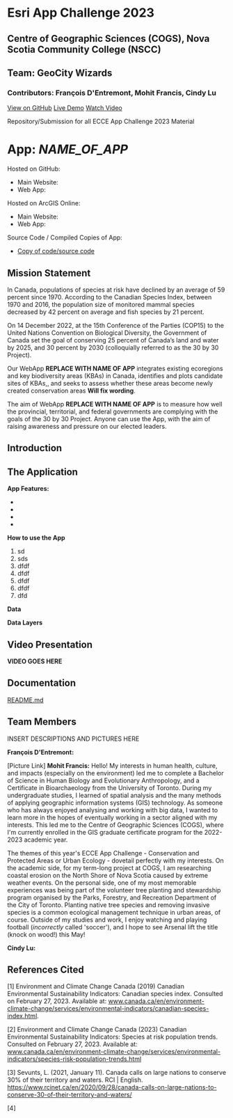 # Esri App Challenge 2023
## Centre of Geographic Sciences (COGS), Nova Scotia Community College (NSCC)
## Team: GeoCity Wizards
### Contributors: François D'Entremont, Mohit Francis, Cindy Lu



[View on GitHub](https://github.com/MohitFrancis/EsriAppChallenge2023)         [Live Demo](www.google.com)                 [Watch Video](www.youtube.com)

Repository/Submission for all ECCE App Challenge 2023 Material


# **App: _NAME_OF_APP_**

Hosted on GitHub:

- Main Website: 
- Web App: 

Hosted on ArcGIS Online:

- Main Website:
- Web App:

Source Code / Compiled Copies of App:

- [Copy of code/source code]()


## Mission Statement

In Canada, populations of species at risk have declined by an average of 59 percent since 1970. According to the Canadian Species Index, between 1970 and 2016, the population size of monitored mammal species decreased by 42 percent on average and fish species by 21 percent.

On 14 December 2022, at the 15th Conference of the Parties (COP15) to the United Nations Convention on Biological Diversity, the Government of Canada set the goal of conserving 25 percent of Canada’s land and water by 2025, and 30 percent by 2030 (colloquially referred to as the 30 by 30 Project).

Our WebApp **REPLACE WITH NAME OF APP** integrates existing ecoregions and key biodiversity areas (KBAs) in Canada, identifies and plots candidate sites of KBAs,, and seeks to assess whether these areas become newly created conservation areas **Will fix wording**.

The aim of WebApp **REPLACE WITH NAME OF APP** is to measure how well the provincial, territorial, and federal governments are complying with the goals of the 30 by 30 Project. Anyone can use the App, with the aim of raising awareness and pressure on our elected leaders.

## Introduction



## The Application


**App Features:**

-
-
-
-


**How to use the App**

1. sd 
2. sds
3. dfdf
4. dfdf
5. dfdf
6. dfdf
7. dfd


**Data**



**Data Layers**



## Video Presentation

**VIDEO GOES HERE**


## Documentation

[README.md](https://github.com/MohitFrancis/EsriAppChallenge2023/edit/main/README.md)


## Team Members

INSERT DESCRIPTIONS AND PICTURES HERE

**François D'Entremont:**


[Picture Link]
**Mohit Francis:** Hello! My interests in human health, culture, and impacts (especially on the environment) led me to complete a Bachelor of Science in Human Biology and Evolutionary Anthropology, and a Certificate in Bioarchaeology from the University of Toronto. During my undergraduate studies, I learned of spatial analysis and the many methods of applying geographic information systems (GIS) technology. As someone who has always enjoyed analysing and working with big data, I wanted to learn more in the hopes of eventually working in a sector aligned with my interests. This led me to the Centre of Geographic Sciences (COGS), where I'm currently enrolled in the GIS graduate certificate program for the 2022-2023 academic year.

The themes of this year's ECCE App Challenge - Conservation and Protected Areas or Urban Ecology - dovetail perfectly with my interests. On the academic side, for my term-long project at COGS, I am researching coastal erosion on the North Shore of Nova Scotia caused by extreme weather events. On the personal side, one of my most memorable experiences was being part of the volunteer tree planting and stewardship program organised by the Parks, Forestry, and Recreation Department of the City of Toronto. Planting native tree species and removing invasive species is a common ecological management technique in urban areas, of course. Outside of my studies and work, I enjoy watching and playing football (*incorrectly* called 'soccer'), and I hope to see Arsenal lift the title (knock on wood!) this May! 



**Cindy Lu:**


## References Cited

[1]  Environment and Climate Change Canada (2019) Canadian Environmental Sustainability Indicators: Canadian species index. Consulted on February 27, 2023.
Available at: www.canada.ca/en/environment-climate-change/services/environmental-indicators/canadian-species-index.html.

[2] Environment and Climate Change Canada (2023) Canadian Environmental Sustainability Indicators: Species at risk population trends. Consulted on February 27, 2023. Available at: www.canada.ca/en/environment-climate-change/services/environmental-indicators/species-risk-population-trends.html

[3] Sevunts, L. (2021, January 11). Canada calls on large nations to conserve 30% of their territory and waters. RCI | English. https://www.rcinet.ca/en/2020/09/28/canada-calls-on-large-nations-to-conserve-30-of-their-territory-and-waters/

[4] 
